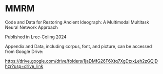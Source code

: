 # MMRM
Code and Data for Restoring Ancient Ideograph: A Multimodal Multitask Neural Network Approach

Published in Lrec-Coling 2024

Appendix and Data, including corpus, font, and picture, can be accessed from Google Drive:

https://drive.google.com/drive/folders/1jaDMfG26F6Xtq7XgDtxxLeh2zGQjDhzr?usp=drive_link
